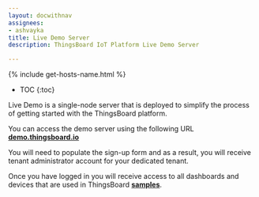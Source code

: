```yaml
---
layout: docwithnav
assignees:
- ashvayka
title: Live Demo Server
description: ThingsBoard IoT Platform Live Demo Server

---
```


{% include get-hosts-name.html %}

* TOC
{:toc}

Live Demo is a single-node server that is deployed to simplify the process of getting started with the ThingsBoard platform.

You can access the demo server using the following URL [**demo.thingsboard.io**](https://{{hostName}}/signup)

You will need to populate the sign-up form and as a result, you will receive tenant administrator account for your dedicated tenant.

Once you have logged in you will receive access to all dashboards and devices that are used in ThingsBoard [**samples**](/thingsboard-learning/docs/samples/).